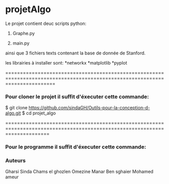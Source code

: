 # projetAlgo
Le projet contient deuc scripts python:

1. Graphe.py

2. main.py

ainsi que 3 fichiers texts contenant la base de donnée de Stanford.

les librairies à installer sont: 
  *networkx
  *matplotlib
  *pyplot

=============================================================================================================================
### Pour cloner le projet il suffit d'éxecuter cette commande:

$ git clone https://github.com/sindaGH/Outils-pour-la-conception-d-algo.git
$ cd projet_algo



===========================================================================================================================
### Pour le programme il suffit d'éxecuter cette commande:



### Auteurs 
Gharsi Sinda Chams el ghozlen 
Omezine Manar 
Ben sghaier Mohamed ameur
